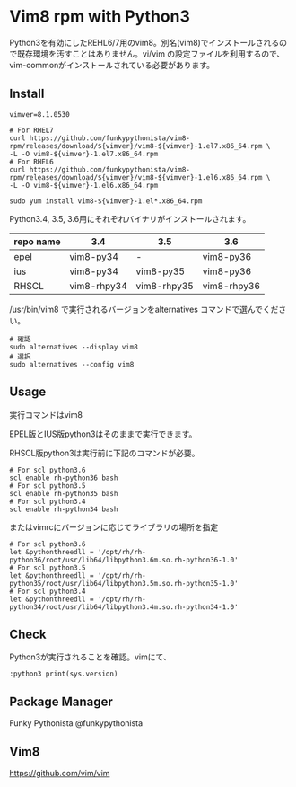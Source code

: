 # Vim8 rpm with Python3

Python3を有効にしたREHL6/7用のvim8。別名(vim8)でインストールされるので既存環境を汚すことはありません。vi/vim の設定ファイルを利用するので、vim-commonがインストールされている必要があります。

## Install

```
vimver=8.1.0530

# For RHEL7
curl https://github.com/funkypythonista/vim8-rpm/releases/download/${vimver}/vim8-${vimver}-1.el7.x86_64.rpm \
-L -O vim8-${vimver}-1.el7.x86_64.rpm
# For RHEL6
curl https://github.com/funkypythonista/vim8-rpm/releases/download/${vimver}/vim8-${vimver}-1.el6.x86_64.rpm \
-L -O vim8-${vimver}-1.el6.x86_64.rpm

sudo yum install vim8-${vimver}-1.el*.x86_64.rpm
```

Python3.4, 3.5, 3.6用にそれぞれバイナリがインストールされます。

|repo name|3.4|3.5|3.6|
|---------|---|---|---|
|epel|vim8-py34|-|vim8-py36|
|ius|vim8-py34|vim8-py35|vim8-py36|
|RHSCL|vim8-rhpy34|vim8-rhpy35|vim8-rhpy36|

/usr/bin/vim8 で実行されるバージョンをalternatives コマンドで選んでください。

```
# 確認
sudo alternatives --display vim8
# 選択
sudo alternatives --config vim8
```

## Usage

実行コマンドはvim8


EPEL版とIUS版python3はそのままで実行できます。


RHSCL版python3は実行前に下記のコマンドが必要。

```
# For scl python3.6
scl enable rh-python36 bash
# For scl python3.5
scl enable rh-python35 bash
# For scl python3.4
scl enable rh-python34 bash
```

またはvimrcにバージョンに応じてライブラリの場所を指定

```
# For scl python3.6
let &pythonthreedll = '/opt/rh/rh-python36/root/usr/lib64/libpython3.6m.so.rh-python36-1.0'
# For scl python3.5
let &pythonthreedll = '/opt/rh/rh-python35/root/usr/lib64/libpython3.5m.so.rh-python35-1.0'
# For scl python3.4
let &pythonthreedll = '/opt/rh/rh-python34/root/usr/lib64/libpython3.4m.so.rh-python34-1.0'
```

## Check

Python3が実行されることを確認。vimにて、

```
:python3 print(sys.version)
```

## Package Manager

Funky Pythonista @funkypythonista

## Vim8

https://github.com/vim/vim
